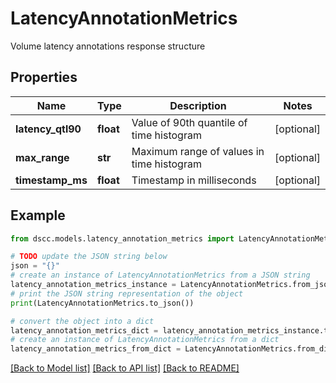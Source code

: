 # LatencyAnnotationMetrics

Volume latency annotations response structure

## Properties

Name | Type | Description | Notes
------------ | ------------- | ------------- | -------------
**latency_qtl90** | **float** | Value of 90th quantile of time histogram | [optional] 
**max_range** | **str** | Maximum range of values in time histogram | [optional] 
**timestamp_ms** | **float** | Timestamp in milliseconds | [optional] 

## Example

```python
from dscc.models.latency_annotation_metrics import LatencyAnnotationMetrics

# TODO update the JSON string below
json = "{}"
# create an instance of LatencyAnnotationMetrics from a JSON string
latency_annotation_metrics_instance = LatencyAnnotationMetrics.from_json(json)
# print the JSON string representation of the object
print(LatencyAnnotationMetrics.to_json())

# convert the object into a dict
latency_annotation_metrics_dict = latency_annotation_metrics_instance.to_dict()
# create an instance of LatencyAnnotationMetrics from a dict
latency_annotation_metrics_from_dict = LatencyAnnotationMetrics.from_dict(latency_annotation_metrics_dict)
```
[[Back to Model list]](../README.md#documentation-for-models) [[Back to API list]](../README.md#documentation-for-api-endpoints) [[Back to README]](../README.md)


